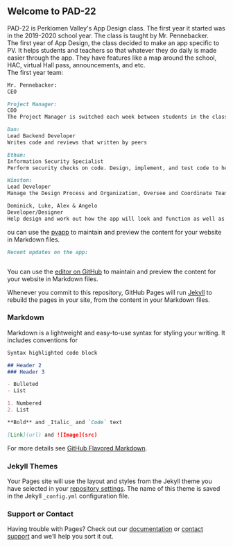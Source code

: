 ## Welcome to PAD-22
PAD-22 is Perkiomen Valley's App Design class. The first year it started was in the 2019-2020 school year. The class is taught by Mr. Pennebacker. 
<br/>
The first year of App Design, the class decided to make an app specific to PV. It helps students and teachers so that whatever they do daily is made easier through the app. They have features like a map around the school, HAC, virtual Hall pass, announcements, and etc.
<br/>
The first year team:
<br/>
```markdown
Mr. Pennebacker:
CEO
```
```markdown
Project Manager:
COO
The Project Manager is switched each week between students in the class.
```
```markdown
Dan:
Lead Backend Developer
Writes code and reviews that written by peers
```
```markdown
Ethan:
Information Security Specialist
Perform security checks on code. Design, implement, and test code to help improve security. Sanitizing input and validating input to prevent xss attacks. Perform analysis and diagnose client issues.
```
```markdown
Winston:
Lead Developer
Manage the Design Process and Organization, Oversee and Coordinate Teams, Set Deadlines and Timelines
```
```markdown
Dominick, Luke, Alex & Angelo
Developer/Designer
Help design and work out how the app will look and function as well as help with programming/debugging. A mix between designer and programmer.
```


ou can use the [pvapp](pvapp.md) to maintain and preview the content for your website in Markdown files.








```markdown
Recent updates on the app:



```





























You can use the [editor on GitHub](https://github.com/jblasek/Pad22/edit/master/index.md) to maintain and preview the content for your website in Markdown files.

Whenever you commit to this repository, GitHub Pages will run [Jekyll](https://jekyllrb.com/) to rebuild the pages in your site, from the content in your Markdown files.

### Markdown

Markdown is a lightweight and easy-to-use syntax for styling your writing. It includes conventions for

```markdown
Syntax highlighted code block

## Header 2
### Header 3

- Bulleted
- List

1. Numbered
2. List

**Bold** and _Italic_ and `Code` text

[Link](url) and ![Image](src)
```

For more details see [GitHub Flavored Markdown](https://guides.github.com/features/mastering-markdown/).

### Jekyll Themes

Your Pages site will use the layout and styles from the Jekyll theme you have selected in your [repository settings](https://github.com/jblasek/Pad22/settings). The name of this theme is saved in the Jekyll `_config.yml` configuration file.

### Support or Contact

Having trouble with Pages? Check out our [documentation](https://help.github.com/categories/github-pages-basics/) or [contact support](https://github.com/contact) and we’ll help you sort it out.
